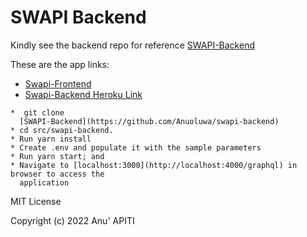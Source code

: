 # SWAPI Backend

Kindly see the backend repo for reference [SWAPI-Backend](https://github.com/Anuoluwa/swapi-backend)

These are the app links:

* [Swapi-Frontend]()
* [Swapi-Backend Heroku Link](https://swap-sov.herokuapp.com/graphql)


```
*  git clone
  [SWAPI-Backend](https://github.com/Anuoluwa/swapi-backend)
* cd src/swapi-backend. 
* Run yarn install
* Create .env and populate it with the sample parameters
* Run yarn start; and 
* Navigate to [localhost:3000](http://localhost:4000/graphql) in browser to access the
  application

```



MIT License

Copyright (c) 2022 Anu' APITI